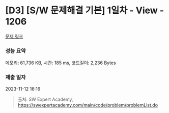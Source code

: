 # [D3] [S/W 문제해결 기본] 1일차 - View - 1206 

[문제 링크](https://swexpertacademy.com/main/code/problem/problemDetail.do?contestProbId=AV134DPqAA8CFAYh) 

### 성능 요약

메모리: 61,736 KB, 시간: 185 ms, 코드길이: 2,236 Bytes

### 제출 일자

2023-11-12 16:16



> 출처: SW Expert Academy, https://swexpertacademy.com/main/code/problem/problemList.do